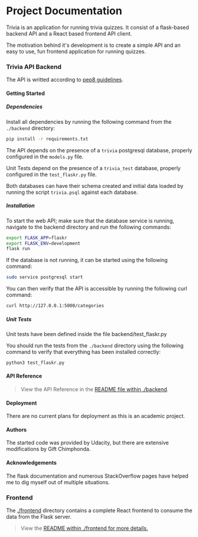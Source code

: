 # Project Documentation

Trivia is an application for running trivia quizzes. It consist of a flask-based backend API and a React based frontend API client.

The motivation behind it's development is to create a simple API and an easy to use, fun frontend application for running quizzes.

### Trivia API Backend

The API is writted according to [pep8 guidelines](http://www.python.org/dev/peps/pep-0008/). 

#### Getting Started

##### Dependencies
Install all dependencies by running the following command from the `./backend` directory:

```bash
pip install -r requirements.txt
```

The API depends on the presence of a `trivia` postgresql database, properly configured in the `models.py` file.

Unit Tests depend on the presence of a `trivia_test` database, properly configured in the `test_flaskr.py` file.

Both databases can have their schema created and initial data loaded by running the script `trivia.psql` against each database. 

##### Installation
To start the web API; make sure that the database service is running, navigate to the backend directory and run the following commands:
```bash
export FLASK_APP=flaskr
export FLASK_ENV=development
flask run
```
If the database is not running, it can be started using the following command:
```bash
sudo service postgresql start
```
You can then verify that the API is accessible by running the following curl command:
```bash
curl http://127.0.0.1:5000/categories
```
##### Unit Tests
Unit tests have been defined inside the file backend/test_flaskr.py

You should run the tests from the `./backend` directory using the following command to verify that everything has been installed correctly:
```bash
python3 test_flaskr.py
```
#### API Reference
>View the API Reference in the [README file within ./backend](./backend/README.md).
#### Deployment
There are no current plans for deployment as this is an academic project.

#### Authors
The started code was provided by Udacity, but there are extensive modifications by Gift Chimphonda.

#### Acknowledgements
The flask documentation and numerous StackOverflow pages have helped me to dig myself out of multiple situations.

### Frontend

The [./frontend](https://github.com/udacity/FSND/blob/master/projects/02_trivia_api/starter/frontend/README.md) directory contains a complete React frontend to consume the data from the Flask server. 

>View the [README within ./frontend for more details.](./frontend/README.md)
